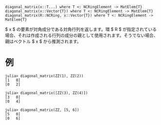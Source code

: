 ```
diagonal_matrix(x::T...) where T <: NCRingElement -> MatElem{T}
diagonal_matrix(x::Vector{T}) where T <: NCRingElement -> MatElem{T}
diagonal_matrix(R::NCRing, x::Vector{T}) where T <: NCRingElement -> MatElem{T}
```

$ x $ の要素が対角成分である対角行列を返します。環 $ R $ が指定されている場合、それは作成される行列の成分の親として使用されます。そうでない場合、親はベクトル $ x $ から推測されます。

# 例

```jldoctest
julia> diagonal_matrix(ZZ(1), ZZ(2))
[1   0]
[0   2]

julia> diagonal_matrix([ZZ(3), ZZ(4)])
[3   0]
[0   4]

julia> diagonal_matrix(ZZ, [5, 6])
[5   0]
[0   6]
```

